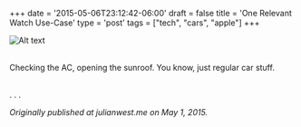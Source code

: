 +++
date = '2015-05-06T23:12:42-06:00'
draft = false
title = 'One Relevant Watch Use-Case'
type = 'post'
tags = ["tech", "cars", "apple"]
+++

<div>
  <img src="https://julianwest.me/Blog/posts/2015/Relevant-Watch-Use-Case/watch-car.jpeg" alt="Alt text">
</div><br />

Checking the AC, opening the sunroof. You know, just regular car stuff.<br /> <br />

<div style="font-size: 14px;"><p>
    .   .   .
</p></div>

<i>Originally published at julianwest.me on May 1, 2015.</i>


